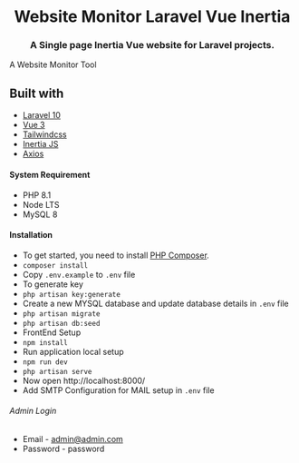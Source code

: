 <h1 align="center">Website Monitor Laravel Vue Inertia</h1>
<h3 align="center">A Single page Inertia Vue website for Laravel projects.</h3>


A Website Monitor Tool

## Built with
- [Laravel 10](https://github.com/laravel/framework)
- [Vue 3](https://vuejs.org/)
- [Tailwindcss](https://tailwindcss.com/)
- [Inertia JS](https://inertiajs.com/)
- [Axios](https://axios-http.com/)

#### System Requirement
- PHP 8.1
- Node LTS
- MySQL 8

#### Installation
- To get started, you need to install [PHP Composer](https://getcomposer.org/).
- `composer install`
- Copy `.env.example` to `.env` file
- To generate key
- `php artisan key:generate`
- Create a new MYSQL database and update database details in `.env` file
- `php artisan migrate`
- `php artisan db:seed`
- FrontEnd Setup 
- `npm install`
- Run application local setup
- `npm run dev`
- `php artisan serve`
- Now open http://localhost:8000/
- Add SMTP Configuration for MAIL setup in `.env` file

###### Admin Login 
- Email - admin@admin.com
- Password - password
